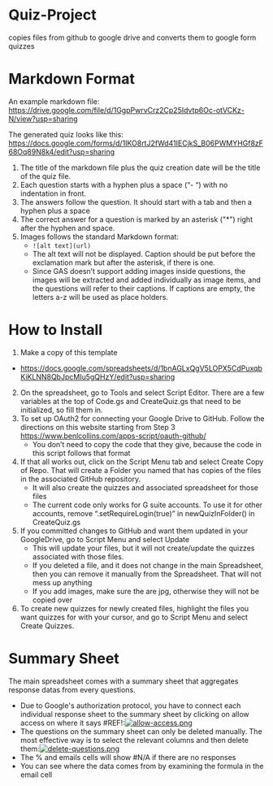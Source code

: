 # Quiz-Project
copies files from github to google drive and converts them to google form quizzes

# Markdown Format
An example markdown file:
https://drive.google.com/file/d/1GgpPwrvCrz2Cp25Idvtp6Oc-otVCKz-N/view?usp=sharing

The generated quiz looks like this:
https://docs.google.com/forms/d/1IKO8rtJ2fWd41IECjkS_B06PWMYHGf8zF68Oq89N8k4/edit?usp=sharing

1. The title of the markdown file plus the quiz creation date will be the title of the quiz file. 
2. Each question starts with a hyphen plus a space (“- “) with no indentation in front.
3. The answers follow the question. It should start with a tab and then a hyphen plus a space
4. The correct answer for a question is marked by an asterisk ("*") right after the hyphen and space.
5. Images follows the standard Markdown format:
    - `![alt text](url)`
    - The alt text will not be displayed. Caption should be put before the exclamation mark but after the asterisk, if there is one.
    - Since GAS doesn’t support adding images inside questions, the images will be extracted and added individually as image items, and the questions will refer to their captions. If captions are empty, the letters a-z will be used as place holders.
  


# How to Install
1. Make a copy of this template 
  - https://docs.google.com/spreadsheets/d/1bnAGLxQgV5LOPX5CdPuxqbKiKLNN8QbJpcMIu5gQHzY/edit?usp=sharing 
2. On the spreadsheet, go to Tools and select Script Editor. There are a few variables at the top of Code.gs and CreateQuiz.gs that need to be initialized, so fill them in.
3. To set up OAuth2 for connecting your Google Drive to GitHub. Follow the directions on this website starting from Step 3 https://www.benlcollins.com/apps-script/oauth-github/
    - You don’t need to copy the code that they give, because the code in this script follows that format
4. If that all works out, click on the Script Menu tab and select Create Copy of Repo. That will create a Folder you named that has copies of the files in the associated GitHub repository. 
    - It will also create the quizzes and associated spreadsheet for those files
    - The current code only works for G suite accounts. To use it for other accounts, remove “.setRequireLogin(true)” in newQuizInFolder() in CreateQuiz.gs
5. If you committed changes to GitHub and want them updated in your GoogleDrive, go to Script Menu and select Update
    - This will update your files, but it will not create/update the quizzes associated with those files.
    - If you deleted a file, and it does not change in the main Spreadsheet, then you can remove it manually from the Spreadsheet. That will not mess up anything
    - If you add images, make sure the are jpg, otherwise they will not be copied over
6. To create new quizzes for newly created files, highlight the files you want quizzes for with your cursor, and go to Script Menu and select Create Quizzes. 

# Summary Sheet
The main spreadsheet comes with a summary sheet that aggregates response datas from every questions. 
- Due to Google's authorization protocol, you have to connect each individual response sheet to the summary sheet by clicking on allow access on where it says #REF!:[![allow-access.png](https://i.postimg.cc/qMWXChnt/allow-access.png)](https://postimg.cc/XpcyRvs3)
- The questions on the summary sheet can only be deleted manually. The most effective way is to select the relevant columns and then delete them:[![delete-questions.png](https://i.postimg.cc/7hd77dCv/delete-questions.png)](https://postimg.cc/YLNhBXf8)
- The % and emails cells will show #N/A if there are no responses
- You can see where the data comes from by examining the formula in the email cell


